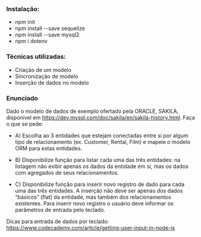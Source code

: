 ### Instalação:
* npm init
* npm install --save sequelize
* npm install --save mysql2
* npm i dotenv

### Técnicas utilizadas:
* Criação de um modelo
* Sincronização de modelo
* Inserção de dados no modelo


### Enunciado
Dado o modelo de dados de exemplo ofertado pela ORACLE, SAKILA,
disponível em https://dev.mysql.com/doc/sakila/en/sakila-history.html. 
Faça o que se pede:

* A) Escolha ao 3 entidades que estejam conectadas entre si por algum
tipo de relacionamento (ex. Customer, Rental, Film) e mapeie o
modelo ORM para estas entidades.

* B) Disponibilize função para listar cada uma das três entidades: na
listagem não exibir apenas os dados da entidade em si, mas os dados
com agregados de seus relacionamentos.

* C) Disponibilize função para inserir novo registro de dado para cada
uma das três entidades. A inserção não deve ser apenas dos dados
“básicos” (flat) da entidade, mas também dos relacionamentos
existentes. Para inserir novo registro o usuário deve informar os
parâmetros de entrada pelo teclado.

Dicas para entrada de dados por teclado:
https://www.codecademy.com/article/getting-user-input-in-node-js